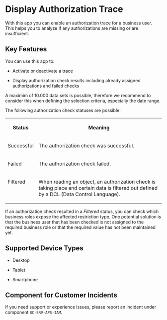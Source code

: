 <!-- loio79b3c9b7701248fe83b81d4b15134e8d -->

# Display Authorization Trace



With this app you can enable an authorization trace for a business user. This helps you to analyze if any authorizations are missing or are insufficient.



## Key Features

You can use this app to:



-   Activate or deactivate a trace

-   Display authorization check results including already assigned authorizations and failed checks

A maximim of 10.000 data sets is possible, therefore we recommend to consider this when defining the selection criteria, especially the date range.

The following authorization check statuses are possible:

<a name="loio79b3c9b7701248fe83b81d4b15134e8d__table_wrh_kry_rhb"/>


<table>
<tr>
<th valign="top">

Status



</th>
<th valign="top">

Meaning



</th>
</tr>
<tr>
<td valign="top">

Successful



</td>
<td valign="top">

The authorization check was successful.



</td>
</tr>
<tr>
<td valign="top">

Failed



</td>
<td valign="top">

The authorization check failed.



</td>
</tr>
<tr>
<td valign="top">

Filtered



</td>
<td valign="top">

When reading an object, an authorization check is taking place and certain data is filtered out defined by a DCL \(Data Control Language\).



</td>
</tr>
</table>

If an authorization check resulted in a *Filtered* status, you can check which business roles expose the affected restriction type. One potential solution is that the business user that has been checked is not assigned to the required business role or that the required value has not been maintained yet.



<a name="loio79b3c9b7701248fe83b81d4b15134e8d__supported_devices"/>

## Supported Device Types

-   Desktop

-   Tablet

-   Smartphone




<a name="loio79b3c9b7701248fe83b81d4b15134e8d__customer_component"/>

## Component for Customer Incidents

If you need support or experience issues, please report an incident under component `BC-SRV-APS-IAM`.

